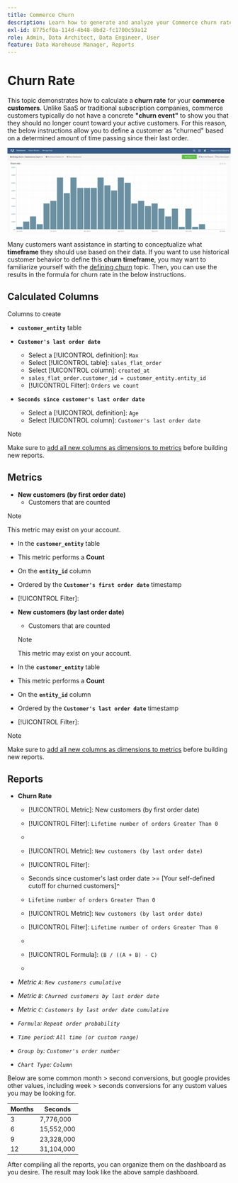 ```yaml
---
title: Commerce Churn
description: Learn how to generate and analyze your Commerce churn rate.
exl-id: 8775cf0a-114d-4b48-8bd2-fc1700c59a12
role: Admin, Data Architect, Data Engineer, User
feature: Data Warehouse Manager, Reports
---
```

# Churn Rate

This topic demonstrates how to calculate a **churn rate** for your **commerce customers**. Unlike SaaS or traditional subscription companies, commerce customers typically do not have a concrete **"churn event"** to show you that they should no longer count toward your active customers. For this reason, the below instructions allow you to define a customer as "churned" based on a determined amount of time passing since their last order.

![Churn rate visualization showing customer retention over time](../../assets/Churn_rate_image.png)

Many customers want assistance in starting to conceptualize what **timeframe** they should use based on their data. If you want to use historical customer behavior to define this **churn timeframe**, you may want to familiarize yourself with the [defining churn](../analysis/define-cust-churn.md) topic. Then, you can use the results in the formula for churn rate in the below instructions.

## Calculated Columns

Columns to create

* **`customer_entity`** table
* **`Customer's last order date`**
  * Select a [!UICONTROL definition]: `Max`
  * Select [!UICONTROL table]: `sales_flat_order`
  * Select [!UICONTROL column]: `created_at`
  * `sales_flat_order.customer_id = customer_entity.entity_id`
  * [!UICONTROL Filter]: `Orders we count`

* **`Seconds since customer's last order date`**
  * Select a [!UICONTROL definition]: `Age`
  * Select [!UICONTROL column]: `Customer's last order date`

>[!NOTE]
>
>Make sure to [add all new columns as dimensions to metrics](../data-warehouse-mgr/manage-data-dimensions-metrics.md) before building new reports.

## Metrics

* **New customers (by first order date)**
  * Customers that are counted

>[!NOTE]
>
>This metric may exist on your account.

* In the **`customer_entity`** table
* This metric performs a **Count**
* On the **`entity_id`** column
* Ordered by the **`Customer's first order date`** timestamp
* [!UICONTROL Filter]:

* **New customers (by last order date)**
  * Customers that are counted

   >[!NOTE]
   >
   >This metric may exist on your account.

* In the **`customer_entity`** table
* This metric performs a **Count**
* On the **`entity_id`** column
* Ordered by the **`Customer's last order date`** timestamp
* [!UICONTROL Filter]:

>[!NOTE]
>
>Make sure to [add all new columns as dimensions to metrics](../data-warehouse-mgr/manage-data-dimensions-metrics.md) before building new reports.

## Reports

* **Churn Rate**
  * [!UICONTROL Metric]: New customers (by first order date)
  * [!UICONTROL Filter]: `Lifetime number of orders Greater Than 0`
  * [!UICONTROL Perspective]: `Cumulative`
  * [!UICONTROL Metric]: `New customers (by last order date)`
  * [!UICONTROL Filter]:
  * Seconds since customer's last order date >= [Your self-defined cutoff for churned customers]**`^`**
  * `Lifetime number of orders Greater Than 0`

  * [!UICONTROL Metric]: `New customers (by last order date)`
  * [!UICONTROL Filter]: `Lifetime number of orders Greater Than 0`
  * [!UICONTROL Perspective]: Cumulative
  * [!UICONTROL Formula]: `(B / ((A + B) - C)`
  * [!UICONTROL Format]: Percentage

* *Metric `A`: `New customers cumulative`*
* *Metric `B`: `Churned customers by last order date`*
* *Metric `C`: `Customers by last order date cumulative`*
* *`Formula`: `Repeat order probability`*
* *`Time period`: `All time (or custom range)`*
* *`Group by`: `Customer's order number`*
* *`Chart Type`: `Column`*

Below are some common month > second conversions, but google provides other values, including week > seconds conversions for any custom values you may be looking for.

| **Months** | **Seconds** |
|---|---|
| 3 | 7,776,000 |
| 6 | 15,552,000 |
| 9 | 23,328,000 |
| 12 | 31,104,000 |

After compiling all the reports, you can organize them on the dashboard as you desire. The result may look like the above sample dashboard.
